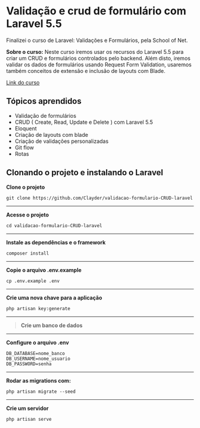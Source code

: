 	

**Validação e crud de formulário com Laravel 5.5**
==============================================

Finalizei o curso de Laravel: Validações e Formulários, pela School of Net. 

**Sobre o curso:** Neste curso iremos usar os recursos do Laravel 5.5 para criar um CRUD e formulários controlados pelo backend. Além disto, iremos validar os dados de formulários usando Request Form Validation, usaremos também conceitos de extensão e inclusão de layouts com Blade.

[Link do curso](https://www.schoolofnet.com/curso-laravel-validacoes-e-formularios-rev2/)

**Tópicos aprendidos**
------------------

 - Validação de formulários
 - CRUD ( Create, Read, Update e Delete ) com Laravel 5.5
 - Eloquent
 - Criação de layouts com blade
 - Criação de validações personalizadas
 - Git flow 
 - Rotas

**Clonando o projeto e instalando o Laravel**
------------------------------------------

**Clone o projeto**

    git clone https://github.com/Clayder/validacao-formulario-CRUD-laravel


----------

**Acesse o projeto**

    cd validacao-formulario-CRUD-laravel

----------

**Instale as dependências e o framework**

    composer install

----------

**Copie o arquivo .env.example**

    cp .env.example .env

----------

**Crie uma nova chave para a aplicação**

    php artisan key:generate

----------

>**Crie um banco de dados**

----------

**Configure o arquivo  .env**

    DB_DATABASE=nome_banco
    DB_USERNAME=nome_usuario
    DB_PASSWORD=senha

----------

**Rodar as migrations com:**

    php artisan migrate --seed    

----------

**Crie um servidor**

    php artisan serve